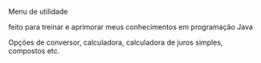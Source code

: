 Menu de utilidade

feito para treinar e aprimorar meus conhecimentos em programação Java

Opções de conversor, calculadora, calculadora de juros simples, compostos etc.
